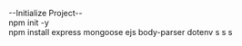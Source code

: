--Initialize Project-- <br>
npm init -y <br>
npm install express mongoose ejs body-parser dotenv
s
s
s
